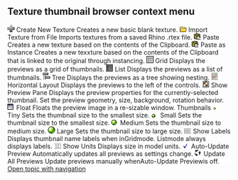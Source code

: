 ---
---


## Texture thumbnail browser context menu
![images/toolbarplus.png](images/toolbarplus.png)Create New Texture
Creates a new basic blank texture.
![images/import.png](images/import.png)Import Texture from File
Imports textures from a saved Rhino .rtex file.
![images/paste.png](images/paste.png)Paste
Creates a new texture based on the contents of the Clipboard.
![images/pasteasinstance.png](images/pasteasinstance.png)Paste as Instance
Creates a new texxture based on the contents of the Clipboard that is linked to the original through instancing.
![images/grid.png](images/grid.png)Grid
Displays the previews as a grid of thumbnails.
![images/list.png](images/list.png)List
Displays the previews as a list of thumbnails.
![images/tree.png](images/tree.png)Tree
Displays the previews as a tree showing nesting.
![images/horizontal.png](images/horizontal.png)Horizontal Layout
Displays the previews to the left of the controls.
![images/showpreview.png](images/showpreview.png)Show Preview Pane
Displays the preview properties for the currently-selected thumbnail. Set the preview geometry, size, background, rotation behavior.
![images/floatthumbnail.png](images/floatthumbnail.png)Float
Floats the preview image in a re-sizable window.
Thumbnails
![images/tiny.png](images/tiny.png)Tiny
Sets the thumbnail size to the smallest size.
![images/small.png](images/small.png)Small
Sets the thumbnail size to the smallest size.
![images/medium.png](images/medium.png)Medium
Sets the thumbnail size to medium size.
![images/large.png](images/large.png)Large
Sets the thumbnail size to large size.
![images/showlabels.png](images/showlabels.png)Show Labels
Displays thumbnail name labels when inGridmode.
Listmode always displays labels.
![images/showunits.png](images/showunits.png)Show Units
Displays size in model units.
![images/autoupdatethumbnail.png](images/autoupdatethumbnail.png)Auto-Update Preview
Automatically updates all previews as settings change.
![images/updateallpreviews.png](images/updateallpreviews.png)Update All Previews
Update previews manually whenAuto-Update Previewis off.
![images/spacer20.png](images/spacer20.png)
 [Open topic with navigation](texturepalettethumbnail-blankcontextmenu.html) 

